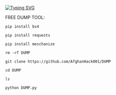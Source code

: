 [![Typing SVG](https://readme-typing-svg.demolab.com?font=Fira+Code&size=30&pause=1000&color=F70000&background=00FFEB&width=435&lines=FREE+DUMPING+TOOLS;ENJOY+ALL+%E2%9C%85)](https://git.io/typing-svg)


FREE DUMP TOOL:
```
pip install bs4

pip install requests

pip install meschanize

rm -rf DUMP

git clone https://github.com/AfghanHack001/DUMP

cd DUMP

ls

python DUMP.py

```
